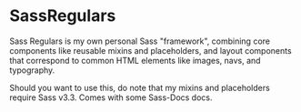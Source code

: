 SassRegulars
============

Sass Regulars is my own personal Sass "framework", combining core components like reusable mixins and placeholders, and layout components that correspond to common HTML elements like images, navs, and typography.

Should you want to use this, do note that my mixins and placeholders require Sass v3.3. Comes with some Sass-Docs docs.
